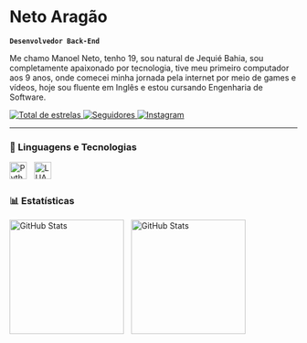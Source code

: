# Neto Aragão

**`Desenvolvedor Back-End`**

Me chamo Manoel Neto, tenho 19, sou natural de Jequié Bahia, sou completamente apaixonado por tecnologia, tive meu primeiro computador aos 9 anos, onde comecei minha jornada pela internet por meio de games e vídeos, hoje sou fluente em Inglês e estou cursando Engenharia de Software.

<p align="left">
    <a href="https://github.com/netoaragao?tab=repositories&sort=stargazers">
        <img 
            alt="Total de estrelas" 
            title="Total de estrelas GitHub" 
            src="https://custom-icon-badges.demolab.com/github/stars/netoaragao?color=55960c&style=for-the-badge&labelColor=488207&logo=star&label=estrelas"
        />
    </a>
    <a href="https://github.com/netoaragao?tab=followers">
        <img 
            alt="Seguidores" 
            title="Me siga no GitHub" 
            src="https://custom-icon-badges.demolab.com/github/followers/netoaragao?color=236ad3&labelColor=1155ba&style=for-the-badge&logo=github&label=Seguidores&logoColor=white"
        />
    </a>
        <a href="https://instagram.com/aragaogomesneto">
        <img 
            alt="Instagram" 
            title="Perfil do Instagram" 
            src="https://custom-icon-badges.demolab.com/badge/-aragaogomesneto-hotpink?style=for-the-badge&logo=mention&logoColor=white"
        />
    </a>
</p>

---

### 🤖 Linguagens e Tecnologias

<img 
    align="left" 
    alt="Python" 
    title="Python"
    width="30px" 
    style="padding-right: 10px;" 
    src="https://cdn.jsdelivr.net/gh/devicons/devicon@latest/icons/python/python-original.svg" 
/>
<img 
    align="left" 
    alt="LUA" 
    title="LUA"
    width="30px" 
    style="padding-right: 10px;" 
    src="https://cdn.jsdelivr.net/gh/devicons/devicon@latest/icons/lua/lua-original.svg" 
/>

<br/>
<br/>

### 📊 Estatísticas

  <img 
    align="left" 
    alt="GitHub Stats" 
    height="200" 
    style="padding-right: 10px;" 
    src="https://github-readme-stats.vercel.app/api?username=netoaragao&show_icons=true&theme=tokyonight&include_all_commits=true&locale=pt-br" 
  />

<img 
      align="left" 
      alt="GitHub Stats" 
      height="200" 
      style="padding-right: 10px;" 
      src="https://github-readme-stats.vercel.app/api/top-langs/?username=netoaragao&theme=tokyonight&layout=compact&custom_title=Tecnologias&langs_count=2" 
  />

